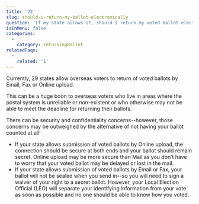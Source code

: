 ```yaml
---
title: '22'
slug: should-i-return-my-ballot-electronically
question: 'If my state allows it, should I return my voted ballot electronically?'
isInMenu: false
categories:
  - 
    category: returningBallot
relatedFaqs:
  - 
    related: '1'
---
```

Currently, 29 states allow overseas voters to return of voted ballots by Email, Fax or Online upload.

This can be a huge boon to overseas voters who live in areas where the postal system is unreliable or non-existent or who otherwise may not be able to meet the deadline for returning their ballots.

There can be security and confidentiality concerns--however, those concerns may be outweighed by the alternative of not having your ballot counted at all!

* If your state allows submission of voted ballots by Online upload, the connection should be secure at both ends and your ballot should remain secret. Online upload may be more secure than Mail as you don’t have to worry that your voted ballot may be delayed or lost in the mail.
* If your state allows submission of voted ballots by Email or Fax, your ballot will not be sealed when you send in--so you will need to sign a waiver of your right to a secret ballot. However, your Local Election Official (LEO) will separate your identifying information from your vote as soon as possible and no one should be able to know how you voted.